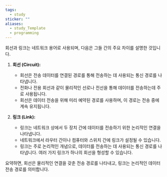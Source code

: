 ```yaml
---
tags:
  - study
sticker: ""
aliases:
  - study_Template
  - programming
---
```

회선과 링크는 네트워크 용어로 사용되며, 다음은 그들 간의 주요 차이를 설명한 것입니다.

1. **회선 (Circuit):**
   - 회선은 전송 데이터를 연결된 경로를 통해 전송하는 데 사용되는 통신 경로를 나타냅니다.
   - 전화나 전용 회선과 같이 물리적인 선로나 전선을 통해 데이터를 전송하는데 주로 사용됩니다.
   - 회선은 데이터 전송을 위해 미리 예약된 경로를 사용하며, 이 경로는 전송 중에 계속 유지됩니다.

2. **링크 (Link):**
   - 링크는 네트워크 상에서 두 장치 간에 데이터를 전송하기 위한 논리적인 연결을 나타냅니다.
   - 네트워크에서 라우터 간이나 컴퓨터와 스위치 간에 링크가 설정될 수 있습니다.
   - 링크는 주로 논리적인 개념으로, 데이터를 전송하는 데 사용되는 통신 경로를 나타냅니다. 여러 가지 링크가 하나의 회선을 형성할 수 있습니다.

요약하면, 회선은 물리적인 연결을 갖춘 전송 경로를 나타내고, 링크는 논리적인 데이터 전송 경로를 의미합니다.